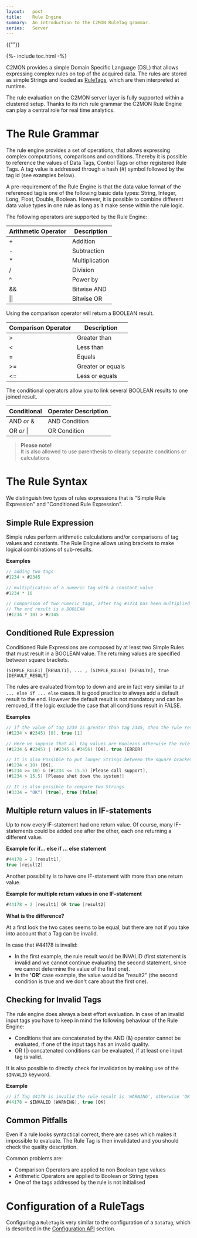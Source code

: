 ```yaml
---
layout:   post
title:    Rule Engine
summary:  An introduction to the C2MON RuleTag grammar.
series:   Server
---
```

{{""}}

{%- include toc.html -%}

C2MON provides a simple Domain Specific Language (DSL) that allows expressing complex rules on top of the acquired data.
The rules are stored as simple Strings and loaded as [RuleTags](/overview/tags), which are then interpreted at runtime.

The rule evaluation on the C2MON server layer is fully supported within a clustered setup.
Thanks to its rich rule grammar the C2MON Rule Engine can play a central role for real time analytics.

# The Rule Grammar

The rule engine provides a set of operations, that allows expressing complex computations, comparisons and conditions.
Thereby it is possible to reference the values of Data Tags, Control Tags or other registered Rule Tags.
A tag value is addressed through a hash (#) symbol followed by the tag id (see examples below).

A pre-requirement of the Rule Engine is that the data value format of the referenced tag is one of the following basic data types:
String, Integer, Long, Float, Double, Boolean.
However, it is possible to combine different data value types in one rule as long as it make sense within the rule logic.

The following operators are supported by the Rule Engine:

| Arithmetic Operator | Description |
--------------- | -----------------
| + | Addition |
| - | Subtraction |
| * | Multiplication |
| / | Division |
| ^ | Power by |
| && | Bitwise AND |
| &#124;&#124; | Bitwise OR |



Using the comparison operator will return a BOOLEAN result.

| Comparison Operator	| Description |
--------------- | -----------------
| > | Greater than |
| < | Less than |
| = | Equals |
| >= | Greater or equals |
| <= | Less or equals |


The conditional operators allow you to link several BOOLEAN results to one joined result.

|Conditional |Operator	Description |
--------------- | -----------------
|AND _or_ & | AND Condition |
|OR _or_ &#124; | OR Condition |


> **Please note!** <br>
It is also allowed to use parenthesis to clearly separate conditions or calculations

# The Rule Syntax

We distinguish two types of rules expressions that is "Simple Rule Expression" and "Conditioned Rule Expression".


## Simple Rule Expression

Simple rules perform arithmetic calculations and/or comparisons of tag values and constants.
The Rule Engine allows using brackets to make logical combinations of sub-results.

**Examples**
```java
// adding two tags
#1234 + #2345

// multiplication of a numeric tag with a constant value
#1234 * 10

// Comparison of two numeric tags, after tag #1234 has been multiplied with 10.
// The end result is a BOOLEAN
(#1234 * 10) > #2345
```



## Conditioned Rule Expression

Conditioned Rule Expressions are composed by at least two Simple Rules that must result in a BOOLEAN value.
The returning values are specified between square brackets.

```
(SIMPLE_RULE1) [RESULT1], ... , (SIMPLE_RULEn) [RESULTn], true [DEFAULT_RESULT]
```

The rules are evaluated from top to down and are in fact very similar to `if ... else if ... else` cases.
It is good practice to always add a default result to the end.
However the default result is not mandatory and can be removed, if the logic exclude the case that all conditions result in FALSE.

**Examples**
```java
// if the value of tag 1234 is greater than tag 2345, then the rule result is 0. Otherwise 1
(#1234 > #2345) [0], true [1]

// Here we suppose that all tag values are Booleans otherwise the rule evaluation would result in an exception
(#1234 & #2345) | (#2345 & #3456) [OK], true [ERROR]

// It is also Possible to put longer Strings between the square brackets.
(#1234 < 10) [OK],
(#1234 >= 10) & (#1234 <= 15.5) [Please call support],
(#1234 > 15.5) [Please shut down the system!]

// It is also possible to compare two Strings
(#3334 = "OK") [true], true [false]
```



## Multiple return values in IF-statements


Up to now every IF-statement had one return value.
Of course, many IF-statements could be added one after the other, each one returning a different value.

**Example for if... else if ... else statement**
```java
#44178 = 2 [result1],
true [result2]
```

Another possibility is to have one IF-statement with more than one return value.

**Example for multiple return values in one IF-statement**
```java
#44178 = 2 [result1] OR true [result2]
```

**What is the difference?**

At a first look the two cases seems to be equal, but there are not if you take into account that a Tag can be invalid.

In case that #44178 is invalid:

- In the first example, the rule result would be INVALID (first statement is invalid and we cannot continue evaluating the second statement, since we cannot determine the value of the first one).
- In the **'OR'** case example, the value would be "result2" (the second condition is true and we don't care about the first one).

## Checking for Invalid Tags

The rule engine does always a best effort evaluation.
In case of an invalid input tags you have to keep in mind the following behaviour of the Rule Engine:

- Conditions that are concatenated by the AND (&) operator cannot be evaluated, if one of the input tags has an invalid quality.
- OR (|) concatenated conditions can be evaluated, if at least one input tag is valid.

It is also possible to directly check for invalidation by making use of the `$INVALID` keyword.

**Example**
```java
// if Tag 44178 is invalid the rule result is 'WARNING', otherwise 'OK'
#44178 = $INVALID [WARNING], true [OK]
```


## Common Pitfalls

Even if a rule looks syntactical correct, there are cases which makes it impossible to evaluate.
The Rule Tag is then invalidated and you should check the quality description.

Common problems are:

- Comparison Operators are applied to non Boolean type values
- Arithmetic Operators are applied to Boolean or String types
- One of the tags addressed by the rule is not initialised


# Configuration of a RuleTags

Configuring a `RuleTag` is very similar to the configuration of a `DataTag`, which is described in the [Configuration API](/user-guide/client-api/configuration/#configuring-ruletags) section.

